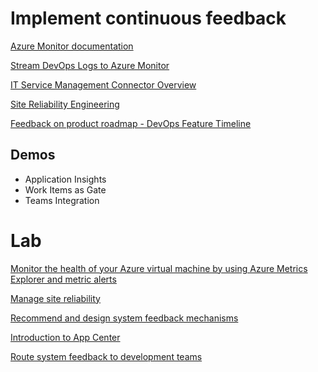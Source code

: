 # Implement continuous feedback

[Azure Monitor documentation](https://docs.microsoft.com/en-us/azure/azure-monitor/)

[Stream DevOps Logs to Azure Monitor](https://docs.microsoft.com/en-us/azure/devops/organizations/audit/auditing-streaming?view=azure-devops)

[IT Service Management Connector Overview](https://docs.microsoft.com/en-us/azure/azure-monitor/alerts/itsmc-overview)

[Site Reliability Engineering](https://docs.microsoft.com/en-us/azure/site-reliability-engineering/)

[Feedback on product roadmap - DevOps Feature Timeline](https://docs.microsoft.com/en-us/azure/devops/release-notes/features-timeline)

## Demos

- Application Insights
- Work Items as Gate
- Teams Integration

# Lab

[Monitor the health of your Azure virtual machine by using Azure Metrics Explorer and metric alerts](https://docs.microsoft.com/en-us/learn/modules/monitor-azure-vm-using-diagnostic-data/)

[Manage site reliability](https://docs.microsoft.com/en-us/learn/modules/manage-site-reliability/)

[Recommend and design system feedback mechanisms](https://docs.microsoft.com/en-us/learn/modules/recommend-system-feedback-mechanisms/)

[Introduction to App Center](https://docs.microsoft.com/en-us/learn/modules/intro-to-app-center/)

[Route system feedback to development teams](https://docs.microsoft.com/en-us/learn/modules/route-system-feedback/)
